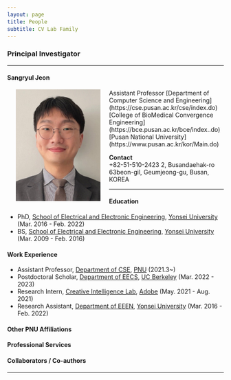 ```yaml
---
layout: page
title: People 
subtitle: CV Lab Family
---
```


### Principal Investigator
<hr>

#### Sangryul Jeon

<img src="https://raw.githubusercontent.com/pnu-computer-vision-lab/pnu-computer-vision-lab.github.io/master/img/srjeon.jpg" width="197" height="260" align="left" hspace="20" /> 
Assistant Professor   
[Department of Computer Science and Engineering](https://cse.pusan.ac.kr/cse/index.do)  
[College of BioMedical Convergence Engineering](https://bce.pusan.ac.kr/bce/index..do)  
[Pusan National University](https://www.pusan.ac.kr/kor/Main.do)   


**Contact**  
+82-51-510-2423
2, Busandaehak-ro 63beon-gil, Geumjeong-gu, Busan, KOREA

<hr>

#### Education 
* PhD, [School of Electrical and Electronic Engineering](https://ee.yonsei.ac.kr/ee_en/index.do), [Yonsei University](https://www.yonsei.ac.kr/sc/) (Mar. 2016 - Feb. 2022)  
* BS, [School of Electrical and Electronic Engineering](https://ee.yonsei.ac.kr/ee_en/index.do), [Yonsei University](https://www.yonsei.ac.kr/sc/) (Mar. 2009 - Feb. 2016)  
  
#### Work Experience

* Assistant Professor, [Department of CSE](https://cse.pusan.ac.kr/cse/index.do), [PNU](https://www.pusan.ac.kr/kor/Main.do) (2021.3~)
* Postdoctoral Scholar, [Department of EECS](https://eecs.berkeley.edu/), [UC Berkeley](https://www.berkeley.edu/) (Mar. 2022 - 2023)
* Research Intern, [Creative Intelligence Lab](https://research.adobe.com/), [Adobe](https://research.adobe.com/) (May. 2021 - Aug. 2021)
* Research Assistant, [Department of EEEN](https://ee.yonsei.ac.kr/ee_en/index.do), [Yonsei University](https://www.yonsei.ac.kr/sc/) (Mar. 2016 - Feb. 2022)

#### Other PNU Affiliations

#### Professional Services

#### Collaborators / Co-authors



<hr>  
